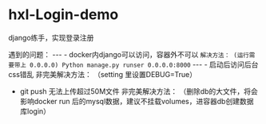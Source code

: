 # hxl-Login-demo
django练手，实现登录注册

遇到的问题：
 --- - docker内django可以访问，容器外不可以
     ` 解决方法：
       (运行需要带上 0.0.0.0)
       Python manage.py runser 0.0.0.0:8000 `
 ---  - 启动后访问后台css错乱
     非完美解决方法：
      （setting 里设置DEBUG=True）
  - git push 无法上传超过50M文件
       非完美解决方法：
        （删除db的大文件，将会影响docker run 后的mysql数据，建议不挂载volumes，进容器db创建数据库login）
